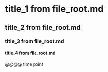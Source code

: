 # title_1 from file_root.md
## title_2 from file_root.md
### title_3 from file_root.md
#### title_4 from file_root.md
@@@@ time point
